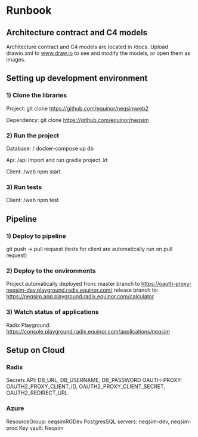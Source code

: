 # Runbook

## Architecture contract and C4 models
Architecture contract and C4 models are located in /docs. Upload drawio.xml to www.draw.io to see and modify the models, or open them as images.

## Setting up development environment
### 1) Clone the libraries
Project:
git clone https://github.com/equinor/neqsimweb2

Dependency:
git clone https://github.com/equinor/neqsim

### 2) Run the project
Database: /
docker-compose up db

Api: /api
Import and run gradle project .kt

Client: /web
npm start

### 3) Run tests
Client: /web
npm test

## Pipeline
### 1) Deploy to pipeline
git push 
-> pull request (tests for client are automatically run on pull request)

### 2) Deploy to the environments
Project automatically deployed from:
master branch to https://oauth-proxy-neqsim-dev.playground.radix.equinor.com/
release branch to: https://neqsim.app.playground.radix.equinor.com/calculator

### 3) Watch status of applications
Radix Playground: https://console.playground.radix.equinor.com/applications/neqsim

## Setup on Cloud
### Radix
Secrets
API: DB_URL, DB_USERNAME, DB_PASSWORD
OAUTH-PROXY: OAUTH2_PROXY_CLIENT_ID, OAUTH2_PROXY_CLIENT_SECRET, OAUTH2_REDIRECT_URL

### Azure
ResourceGroup: neqsimRGDev
PostgresSQL servers: neqsim-dev, neqsim-prod
Key vault: Neqsim